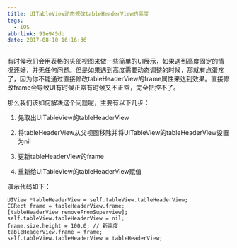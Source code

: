 ```yaml
---
title: UITableView动态修改tableHeaderView的高度
tags:
  - iOS
abbrlink: 91e945db
date: 2017-08-10 16:16:36
---
```


有时候我们会用表格的头部视图来做一些简单的UI展示，如果遇到高度固定的情况还好，并无任何问题。但是如果遇到高度需要动态调整的时候，那就有点蛋疼了，因为你不能通过直接修改tableHeaderView的frame属性来达到效果。直接修改frame会导致UI有时候正常有时候又不正常，完全把控不了。

那么我们该如何解决这个问题呢，主要有以下几步：

1. 先取出UITableView的tableHeaderView

2. 将tableHeaderView从父视图移除并将UITableView的tableHeaderView设置为nil

3. 更新tableHeaderView的frame

4. 重新给UITableView的tableHeaderView赋值


演示代码如下：

```ObjC
UIView *tableHeaderView = self.tableView.tableHeaderView;
CGRect frame = tableHeaderView.frame;
[tableHeaderView removeFromSuperview];
self.tableView.tableHeaderView = nil;
frame.size.height = 100.0; // 新高度
tableHeaderView.frame = frame;
self.tableView.tableHeaderView = tableHeaderView;
```
